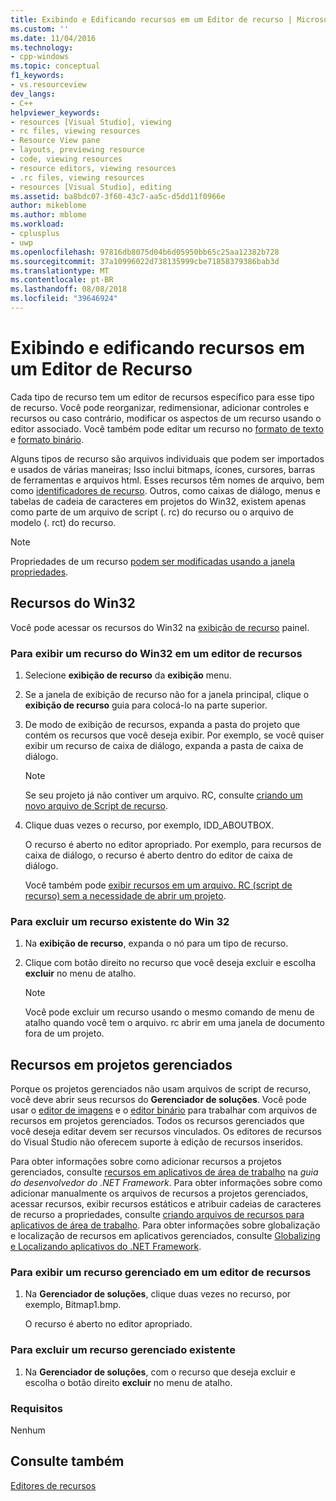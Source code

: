 ```yaml
---
title: Exibindo e Edificando recursos em um Editor de recurso | Microsoft Docs
ms.custom: ''
ms.date: 11/04/2016
ms.technology:
- cpp-windows
ms.topic: conceptual
f1_keywords:
- vs.resourceview
dev_langs:
- C++
helpviewer_keywords:
- resources [Visual Studio], viewing
- rc files, viewing resources
- Resource View pane
- layouts, previewing resource
- code, viewing resources
- resource editors, viewing resources
- .rc files, viewing resources
- resources [Visual Studio], editing
ms.assetid: ba8bdc07-3f60-43c7-aa5c-d5dd11f0966e
author: mikeblome
ms.author: mblome
ms.workload:
- cplusplus
- uwp
ms.openlocfilehash: 97816db8075d04b6d05950bb65c25aa12382b728
ms.sourcegitcommit: 37a10996022d738135999cbe71858379386bab3d
ms.translationtype: MT
ms.contentlocale: pt-BR
ms.lasthandoff: 08/08/2018
ms.locfileid: "39646924"
---
```

# <a name="viewing-and-editing-resources-in-a-resource-editor"></a>Exibindo e edificando recursos em um Editor de Recurso
Cada tipo de recurso tem um editor de recursos específico para esse tipo de recurso. Você pode reorganizar, redimensionar, adicionar controles e recursos ou caso contrário, modificar os aspectos de um recurso usando o editor associado. Você também pode editar um recurso no [formato de texto](../windows/how-to-open-a-resource-script-file-in-text-format.md) e [formato binário](../windows/opening-a-resource-for-binary-editing.md).  
  
 Alguns tipos de recurso são arquivos individuais que podem ser importados e usados de várias maneiras; Isso inclui bitmaps, ícones, cursores, barras de ferramentas e arquivos html. Esses recursos têm nomes de arquivo, bem como [identificadores de recurso](../windows/symbols-resource-identifiers.md). Outros, como caixas de diálogo, menus e tabelas de cadeia de caracteres em projetos do Win32, existem apenas como parte de um arquivo de script (. rc) do recurso ou o arquivo de modelo (. rct) do recurso.  
  
> [!NOTE]
>  Propriedades de um recurso [podem ser modificadas usando a janela propriedades](../windows/changing-the-properties-of-a-resource.md).  
  
## <a name="win32-resources"></a>Recursos do Win32  
 Você pode acessar os recursos do Win32 na [exibição de recurso](../windows/resource-view-window.md) painel.  
  
### <a name="to-view-a-win32-resource-in-a-resource-editor"></a>Para exibir um recurso do Win32 em um editor de recursos  
  
1.  Selecione **exibição de recurso** da **exibição** menu.  
  
2.  Se a janela de exibição de recurso não for a janela principal, clique o **exibição de recurso** guia para colocá-lo na parte superior.  
  
3.  De modo de exibição de recursos, expanda a pasta do projeto que contém os recursos que você deseja exibir. Por exemplo, se você quiser exibir um recurso de caixa de diálogo, expanda a pasta de caixa de diálogo.  
  
    > [!NOTE]
    >  Se seu projeto já não contiver um arquivo. RC, consulte [criando um novo arquivo de Script de recurso](../windows/how-to-create-a-resource-script-file.md).  
  
4.  Clique duas vezes o recurso, por exemplo, IDD_ABOUTBOX.  
  
     O recurso é aberto no editor apropriado. Por exemplo, para recursos de caixa de diálogo, o recurso é aberto dentro do editor de caixa de diálogo.  
  
     Você também pode [exibir recursos em um arquivo. RC (script de recurso) sem a necessidade de abrir um projeto](../windows/how-to-open-a-resource-script-file-outside-of-a-project-standalone.md).  
  
### <a name="to-delete-an-existing-win-32-resource"></a>Para excluir um recurso existente do Win 32  
  
1.  Na **exibição de recurso**, expanda o nó para um tipo de recurso.  
  
2.  Clique com botão direito no recurso que você deseja excluir e escolha **excluir** no menu de atalho.  
  
    > [!NOTE]
    >  Você pode excluir um recurso usando o mesmo comando de menu de atalho quando você tem o arquivo. rc abrir em uma janela de documento fora de um projeto.  
  
## <a name="resources-in-managed-projects"></a>Recursos em projetos gerenciados  
 Porque os projetos gerenciados não usam arquivos de script de recurso, você deve abrir seus recursos do **Gerenciador de soluções**. Você pode usar o [editor de imagens](../windows/image-editor-for-icons.md) e o [editor binário](binary-editor.md) para trabalhar com arquivos de recursos em projetos gerenciados. Todos os recursos gerenciados que você deseja editar devem ser recursos vinculados. Os editores de recursos do Visual Studio não oferecem suporte à edição de recursos inseridos.  
  
 Para obter informações sobre como adicionar recursos a projetos gerenciados, consulte [recursos em aplicativos de área de trabalho](/dotnet/framework/resources/index) na *guia do desenvolvedor do .NET Framework*. Para obter informações sobre como adicionar manualmente os arquivos de recursos a projetos gerenciados, acessar recursos, exibir recursos estáticos e atribuir cadeias de caracteres de recurso a propriedades, consulte [criando arquivos de recursos para aplicativos de área de trabalho](/dotnet/framework/resources/creating-resource-files-for-desktop-apps). Para obter informações sobre globalização e localização de recursos em aplicativos gerenciados, consulte [Globalizing e Localizando aplicativos do .NET Framework](/dotnet/standard/globalization-localization/index).  
  
### <a name="to-view-a-managed-resource-in-a-resource-editor"></a>Para exibir um recurso gerenciado em um editor de recursos  
  
1.  Na **Gerenciador de soluções**, clique duas vezes no recurso, por exemplo, Bitmap1.bmp.  
  
     O recurso é aberto no editor apropriado.  
  
### <a name="to-delete-an-existing-managed-resource"></a>Para excluir um recurso gerenciado existente  
  
1.  Na **Gerenciador de soluções**, com o recurso que deseja excluir e escolha o botão direito **excluir** no menu de atalho.  
  
### <a name="requirements"></a>Requisitos  
 Nenhum  
  
## <a name="see-also"></a>Consulte também  
 [Editores de recursos](../windows/resource-editors.md)